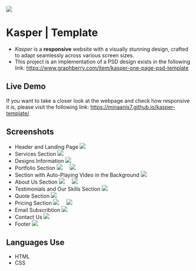 <img src="Banner.png" />

# Kasper | Template
- *Kasper* is a **responsive** website with a visually stunning design, crafted to adapt seamlessly across various screen sizes.
- This project is an implementation of a PSD design exists in the following link: https://www.graphberry.com/item/kasper-one-page-psd-template

## Live Demo
If you want to take a closer look at the webpage and check how responsive it is, please visit the following link: https://minaanis7.github.io/kasper-template/

## Screenshots
- Header and Landing Page
  <img src="screenshots/1.png" />
- Services Section
  <img src="screenshots/2.png" />
- Designs Information
  <img src="screenshots/3.png" />
- Portfolio Section
  <img src="screenshots/4.png" /> &nbsp; &nbsp; <img src="screenshots/5.png" />
- Section with Auto-Playing Video in the Background
  <img src="screenshots/6.png" />
- About Us Section
  <img src="screenshots/7.png" /> &nbsp; &nbsp; <img src="screenshots/8.png" />
- Testimonials and Our Skills Section
  <img src="screenshots/9.png" />
- Quote Section
  <img src="screenshots/10.png" />
- Pricing Section
  <img src="screenshots/11.png" /> &nbsp; &nbsp; <img src="screenshots/12.png" />
- Email Subscribtion
  <img src="screenshots/13.png" />
- Contact Us
  <img src="screenshots/14.png" />
- Footer
  <img src="screenshots/15.png" />

## Languages Use
- HTML
- CSS
